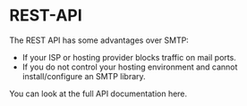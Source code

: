 # REST-API

The REST API has some advantages over SMTP:

- If your ISP or hosting provider blocks traffic on mail ports.
- If you do not control your hosting environment and cannot install/configure an SMTP library.

You can look at the full API documentation here.
